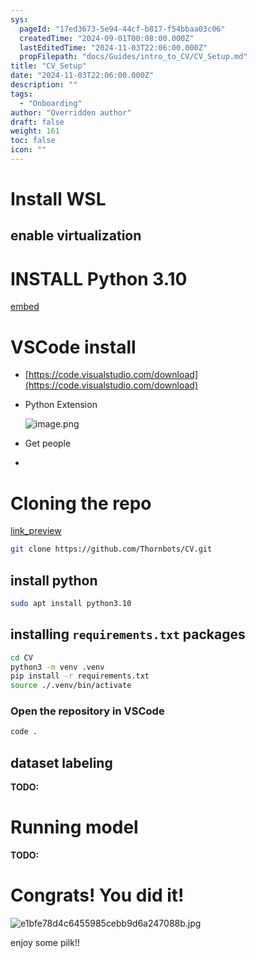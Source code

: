 ```yaml
---
sys:
  pageId: "17ed3673-5e94-44cf-b817-f54bbaa03c06"
  createdTime: "2024-09-01T00:08:00.000Z"
  lastEditedTime: "2024-11-03T22:06:00.000Z"
  propFilepath: "docs/Guides/intro_to_CV/CV_Setup.md"
title: "CV_Setup"
date: "2024-11-03T22:06:00.000Z"
description: ""
tags:
  - "Onboarding"
author: "Overridden author"
draft: false
weight: 161
toc: false
icon: ""
---
```


# Install WSL

## enable virtualization

# INSTALL Python 3.10

[embed](https://www.rose-hulman.edu/class/csse/csse132/2425a/labs/prelab1-wsl2.html)

# VSCode install

- [https://code.visualstudio.com/download](https://code.visualstudio.com/download)
- Python Extension

	![image.png](https://prod-files-secure.s3.us-west-2.amazonaws.com/d518164a-d88e-44d1-a4ee-3adb3bd8bce0/d82b6650-a5e4-4d3c-b8c9-93d817dae00e/image.png?X-Amz-Algorithm=AWS4-HMAC-SHA256&X-Amz-Content-Sha256=UNSIGNED-PAYLOAD&X-Amz-Credential=ASIAZI2LB466QVI4UHPE%2F20250717%2Fus-west-2%2Fs3%2Faws4_request&X-Amz-Date=20250717T110849Z&X-Amz-Expires=3600&X-Amz-Security-Token=IQoJb3JpZ2luX2VjEFoaCXVzLXdlc3QtMiJHMEUCIQDnLr%2FDDppRyNfiUHl60pG%2B7gDBLjms%2FDOUn1KZZcX2VwIgC0gvqzFYloZlHEyrfD3%2BQGvHJCv3CnziB%2B94eGYDW40q%2FwMIcxAAGgw2Mzc0MjMxODM4MDUiDMmJ8BoMu9dYM%2B%2FfbircA%2BLF8b4sIoGU%2BXIKdLjHsFgCTlu3FrZFpNgNGexVVbhLJ01OvaUodn0fu3eVjgAskRcdtGUjw18bdGf7rF0h3LW6vmK4wQeXlIzs2AgflDkuiSSzA%2BTbx1qUpmXEismPtBxCCX%2F9UeNfg2YzI16kU9kgovmdJ5PMZ%2FaDBv3cg8WQYzWqWslKd7nci%2BoDgG%2FjxJ%2BSNCmvrvvG%2BrDOqOeI%2FaEnP5Rp5NYkNPDEpqcU7P8BCbPDsS%2BIj2XCvqirTPecb%2B4bbIAU%2BgQRh1%2FYIP21tG%2Fs78otm%2F%2FtJa2JbxvYm1%2BPFZQdBH81%2BhycTRWPlO7nVeFyzMQrI7zTP%2BKwrg8Vfdhw09QcnvmP%2FCVFOXuOpnARVp%2BYID1DCrLcZFHmx%2FkmqPz03qZOh1bSDDJPRnq6D5bGMWkITR28DGARInhlLrEL8Sx2VNrcpHQ9FdgE8abrfsxcYxkSMmuBEJVU8haKw3rcQBJajnzoz9BL0hekUR3TBNTxXavM1Z1Pd1KcR2CbYa522EoaWrsdmM%2FIEhEsbcsvA%2BK8NislISBviT6uFb%2Fx8HCq7t42DmE4cTEgHPWLzq%2FJ%2FzTJlS5obHyYi51P%2BVdSleUQ%2BpI6pBUdH8no3bybkEqhQR3oMe0YO8P6MOiR48MGOqUBNBEnRf7U0cW5HgAKwbHy4bF%2BGl5GxgaCnal3Dyd7IOE28e64sArbccpM7DbZE3jlykuwZPlnkZTkCRlJiR%2BcwCwKSgUN2IzQ3FKl8UCOKArx%2FG%2Bie%2BQiVBl%2F48%2FlV2zbK%2B98JXyGjIJpCctzEEeQMVp11ejneIIUdV4H6mhEU8vybxdZgK3s9WiYcLMNLuKyyKip2BeiWIOb32CHQdJWcTj%2B%2Fch9&X-Amz-Signature=48f8a05681d327cdd263c5531b4fdaab955aab0f9edc0fadefc5cec817bd8372&X-Amz-SignedHeaders=host&x-amz-checksum-mode=ENABLED&x-id=GetObject)
- Get people
- 

# Cloning the repo

[link_preview](https://github.com/Thornbots/CV/)

```bash
git clone https://github.com/Thornbots/CV.git
```

## install python

```bash
sudo apt install python3.10
```

## installing `requirements.txt` packages

```bash
cd CV
python3 -m venv .venv
pip install -r requirements.txt
source ./.venv/bin/activate
```

### Open the repository in VSCode

```bash
code .
```

## dataset labeling  

**TODO:**

# Running model

**TODO:**

# Congrats! You did it!

![e1bfe78d4c6455985cebb9d6a247088b.jpg](https://prod-files-secure.s3.us-west-2.amazonaws.com/d518164a-d88e-44d1-a4ee-3adb3bd8bce0/7d1ce04e-65d6-40c8-814d-754280e9515a/e1bfe78d4c6455985cebb9d6a247088b.jpg?X-Amz-Algorithm=AWS4-HMAC-SHA256&X-Amz-Content-Sha256=UNSIGNED-PAYLOAD&X-Amz-Credential=ASIAZI2LB4664F6TNYQD%2F20250717%2Fus-west-2%2Fs3%2Faws4_request&X-Amz-Date=20250717T110847Z&X-Amz-Expires=3600&X-Amz-Security-Token=IQoJb3JpZ2luX2VjEFoaCXVzLXdlc3QtMiJHMEUCIQDYemcQAsyBsN0oVcmfihB9HWEL5INZaU7wWIVZlvFdcAIgb1v34bKeNTj7SOZm9zD2cJk%2Fb5%2B2ZBPomi62HDpiTFQq%2FwMIcxAAGgw2Mzc0MjMxODM4MDUiDCWj6t8sWncpfcWDaircA9gW6PkliMbqJSM3XmB9t1we5e8db4D8xHe3rL1%2B5dElshf7ecmWH7Ig2GGck8AiBy1nGpdx1mwwLgvxaItfsGjXXq7JrFsinJtH%2BUfRv%2BUAYCxMZ31NSjzwju91vTFuhL3YmUnwlagVzGx9%2BJ8UBgAF0Nrk6nbNUlYz7UXIcAco9a75WyHtfDS1SB%2F676up3%2F3kgAOuk8DB4R4%2BEYoSnxDjfMX%2B6xY8NAgEzA0ELSV8FM0tqivOZdYnCGZXJwKwvIP9ixXu0t8DQuR55ji%2BJVAs3nnDrvJPruucd3S2J4IpB7QTbgH4%2BL9zT7yrZQiUgbsO85XBXjwqSGHeRBuU7r3YntLHr4kx%2Fy5QCrJ0P2q5rz%2BL3FNk36gcB%2FAH5b2XvX3HPqd9bxS5TCWW20hwEdSgZoBdtAFzCjkv%2BlsUHHleiIh9UFkfad1XPavQEqhQr%2FYglrhd2QCKRQ0h%2B279jgI9wMn4d9VF%2Brg1hB54LsWU%2BVss%2FreNSNrVKOFJ9JK7zCWTajRZROzvqQt7Xkw%2FgUZLR5K5SPvL6kd6cjt%2B9cJyFF9uZIDWPWtG4t7x9ChIM9nMbzTs8PwMkfQ34eYp%2BG5jO6slTQSmFSnB9J8rGVZJG%2F4nJqnI2ZMgFWCLMMmS48MGOqUB%2F%2FUl6ltbBSQDefpvoevIDg%2F6NToyaPiAZGuik16TYSNDUsjxSPZUIpe38PaNETKtu52%2FIuyqvm6JPLA3I5NLKQJdJU%2FO72o7Q0U3bQ9HruOwBmPdJAgVxN%2FOm58tiio6EJBvThWQdvry%2FexrYn5QIVusvfBQJsXXS%2FW81ylDCx1RceMp3hos33%2BXk4%2BG5E5aipk8iEwNLsxoEw4CQCAF1LDzzFIC&X-Amz-Signature=bd52580124996e1cf546e2975cd32046f662301928e22d3b804b3f963861ba07&X-Amz-SignedHeaders=host&x-amz-checksum-mode=ENABLED&x-id=GetObject)

enjoy some pilk!!

